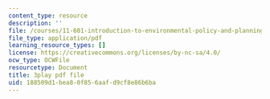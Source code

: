 ```yaml
---
content_type: resource
description: ''
file: /courses/11-601-introduction-to-environmental-policy-and-planning-fall-2016/188509d1bea80f856aafd9cf8e86b6ba_klPt8DrL5tc.pdf
file_type: application/pdf
learning_resource_types: []
license: https://creativecommons.org/licenses/by-nc-sa/4.0/
ocw_type: OCWFile
resourcetype: Document
title: 3play pdf file
uid: 188509d1-bea8-0f85-6aaf-d9cf8e86b6ba
---
```

